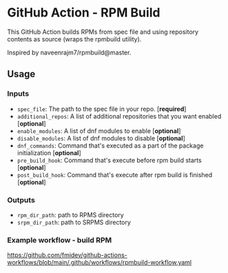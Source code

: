 # GitHub Action - RPM Build  

This GitHub Action builds RPMs from spec file and using repository contents as source (wraps the rpmbuild utility).

Inspired by naveenrajm7/rpmbuild@master.

## Usage

### Inputs

- `spec_file`: The path to the spec file in your repo. [**required**]
- `additional_repos`: A list of additional repositories that you want enabled [**optional**]
- `enable_modules`: A list of dnf modules to enable [**optional**]
- `disable_modules`: A list of dnf modules to disable [**optional**]
- `dnf_commands`: Command that's executed as a part of the package initialization [**optional**]
- `pre_build_hook`: Command that's execute before rpm build starts [**optional**]
- `post_build_hook`: Command that's execute after rpm build is finished [**optional**]

### Outputs

- `rpm_dir_path`: path to RPMS directory
- `srpm_dir_path`: path to SRPMS directory

### Example workflow - build RPM

https://github.com/fmidev/github-actions-workflows/blob/main/.github/workflows/rpmbuild-workflow.yaml


